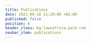 ```yaml
---
title: Publications
date: 2021-06-18 11:29:00 +02:00
published: false
position: 6
header_class: bg-lawsafrica-pale-red
navbar_item: publications
---
```


